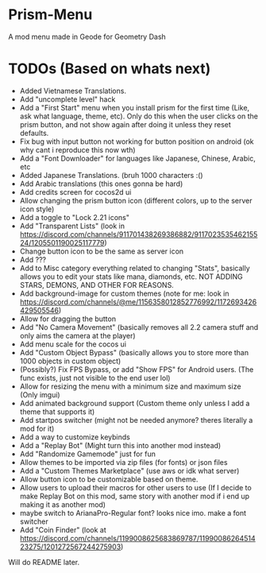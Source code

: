 # Prism-Menu
A mod menu made in Geode for Geometry Dash

# TODOs (Based on whats next)
- Added Vietnamese Translations.
- Add "uncomplete level" hack
- Add a "First Start" menu when you install prism for the first time (Like, ask what language, theme, etc). Only do this when the user clicks on the prism button, and not show again after doing it unless they reset defaults.
- Fix bug with input button not working for button position on android (ok why cant i reproduce this now wth)
- Add a "Font Downloader" for languages like Japanese, Chinese, Arabic, etc
- Added Japanese Translations. (bruh 1000 characters :()
- Add Arabic translations (this ones gonna be hard)
- Add credits screen for cocos2d ui
- Allow changing the prism button icon (different colors, up to the server icon style)
- Add a toggle to "Lock 2.21 icons"
- Add "Transparent Lists" (look in https://discord.com/channels/911701438269386882/911702353546215524/1205501190025117779)
- Change button icon to be the same as server icon
- Add ???
- Add to Misc category everything related to changing "Stats", basically allows you to edit your stats like mana, diamonds, etc. NOT ADDING STARS, DEMONS, AND OTHER FOR REASONS.
- Add background-image for custom themes (note for me: look in https://discord.com/channels/@me/1156358012852776992/1172693426429505546)
- Allow for dragging the button
- Add "No Camera Movement" (basically removes all 2.2 camera stuff and only aims the camera at the player)
- Add menu scale for the cocos ui
- Add "Custom Object Bypass" (basically allows you to store more than 1000 objects in custom object)
- (Possibly?) Fix FPS Bypass, or add "Show FPS" for Android users. (The func exists, just not visible to the end user lol)
- Allow for resizing the menu with a minimum size and maximum size (Only imgui)
- Add animated background support (Custom theme only unless I add a theme that supports it)
- Add startpos switcher (might not be needed anymore? theres literally a mod for it)
- Add a way to customize keybinds
- Add a "Replay Bot" (Might turn this into another mod instead)
- Add "Randomize Gamemode" just for fun
- Allow themes to be imported via zip files (for fonts) or json files
- Add a "Custom Themes Marketplace" (use aws or idk what server)
- Allow button icon to be customizable based on theme.
- Allow users to upload their macros for other users to use (If I decide to make Replay Bot on this mod, same story with another mod if i end up making it as another mod)
- maybe switch to ArianaPro-Regular font? looks nice imo. make a font switcher
- Add "Coin Finder" (look at https://discord.com/channels/1199008625683869787/1199008626451423275/1201272567244275903)


Will do README later.
